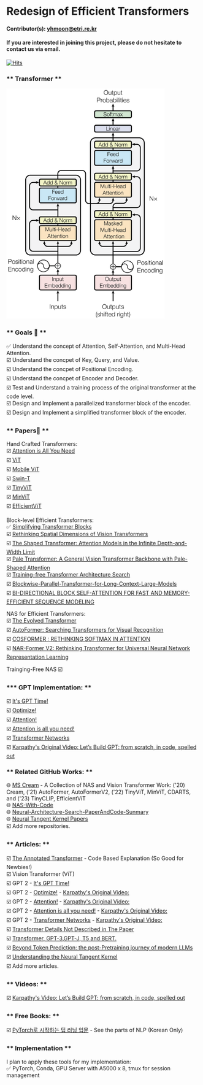 # Redesign of Efficient Transformers
#### Contributor(s): yhmoon@etri.re.kr
#### If you are interested in joining this project, please do not hesitate to contact us via email.

[![Hits](https://hits.sh/github.com/yukingx/Redesign-Transformer.svg)](https://hits.sh/github.com/yukingx/Redesign-Transformer/)

### ** Transformer **
<!--
![](original_transformer.png)
-->
<img src="original_transformer.png" height="600">

### ** Goals 🚀 **
✅ Understand the concept of Attention, Self-Attention, and Multi-Head Attention.  
☑️ Understand the concpet of Key, Query, and Value.  
☑️ Understand the concpet of Positional Encoding.  
☑️ Understand the concpet of Encoder and Decoder.  
☑️ Test and Understand a training process of the original transformer at the code level.  
☑️ Design and Implement a parallelized transformer block of the encoder.  
☑️ Design and Implement a simplified transformer block of the encoder.  
<!--
☑️ Design and Implement a PA-Former, Parallel Transformer with Adaptively Shaped Attention  
☑️ Write and Submit PA-Former to AI Conferences such as ICPR 2024, ACCV 2024, etc.  
-->

### ** Papers📄 **  

Hand Crafted Transformers:  
☑️ [Attention is All You Need](https://arxiv.org/pdf/1706.03762.pdf)  
☑️ [ViT]()  
☑️ [Mobile ViT]()  
☑️ [Swin-T]()  
☑️ [TinyViT]()  
☑️ [MinViT]()  
☑️ [EfficientViT]()  

Block-level Efficient Transformers:  
✅ [Simplifying Transformer Blocks](https://arxiv.org/pdf/2311.01906.pdf)  
☑️ [Rethinking Spatial Dimensions of Vision Transformers](https://arxiv.org/pdf/2103.16302.pdf)  
☑️ [The Shaped Transformer: Attention Models in the Infinite Depth-and-Width Limit](https://arxiv.org/pdf/2306.17759.pdf)  
☑️ [Pale Transformer: A General Vision Transformer Backbone with Pale-Shaped Attention](https://arxiv.org/pdf/2112.14000.pdf)  
☑️ [Training-free Transformer Architecture Search](https://arxiv.org/pdf/2203.12217.pdf)    
☑️ [Blockwise-Parallel-Transformer-for-Long-Context-Large-Models](https://arxiv.org/pdf/2305.19370.pdf)  
☑️ [BI-DIRECTIONAL BLOCK SELF-ATTENTION FOR FAST AND MEMORY-EFFICIENT SEQUENCE MODELING](https://arxiv.org/pdf/1804.00857.pdf)  

NAS for Efficient Transformers:  
☑️ [The Evolved Transformer](https://arxiv.org/pdf/1901.11117.pdf)  
☑️ [AutoFormer: Searching Transformers for Visual Recognition](https://arxiv.org/pdf/2107.00651.pdf)  
☑️ [COSFORMER : RETHINKING SOFTMAX IN ATTENTION](https://arxiv.org/pdf/2202.08791.pdf)  
☑️ [NAR-Former V2: Rethinking Transformer for Universal Neural Network Representation Learning](https://arxiv.org/pdf/2306.10792.pdf)  

Trainging-Free NAS
☑️ []()  

### *** GPT Implementation: **
☑️ [It's GPT Time!](https://medium.com/@kdwa2404/gpt-with-andrej-karpathy-part-1-865bec6fbcce)  
☑️ [Optimize!](https://medium.com/@kdwa2404/gpt-with-andrej-karpathy-part-2-f8653926272f)  
☑️ [Attention!](https://medium.com/@kdwa2404/gpt-with-andrej-karpathy-part-3-a42313db1421)  
☑️ [Attention is all you need!](https://medium.com/@kdwa2404/gpt-with-andrej-karpathy-part-4-319365968713)  
☑️ [Transformer Networks](https://medium.com/@kdwa2404/gpt-with-andrej-karpathy-part-5-d5c0cbfec7de)  
☑️ [Karpathy's Original Video: Let’s Build GPT: from scratch, in code, spelled out](https://www.youtube.com/watch?v=kCc8FmEb1nY&t=20s)  

### ** Related GitHub Works: **
🌐 [MS Cream](https://github.com/microsoft/Cream/tree/main) - A Collection of NAS and Vision Transformer Work: ('20) Cream, ('21) AutoFormer, AutoFormerV2, ('22) TinyViT, MinViT, CDARTS, and ('23) TinyCLIP, EfficientViT  
🌐 [NAS-With-Code](https://github.com/xiaoiker/NAS-With-Code)  
🌐 [Neural-Architecture-Search-PaperAndCode-Sunmary](https://github.com/LiuTingWed/Neural-Architecture-Search-PaperAndCode-Sunmary)  
🌐 [Neural Tangent Kernel Papers](https://github.com/kwignb/NeuralTangentKernel-Papers)  
☑️ Add more repositories.  

### ** Articles: **
☑️ [The Annotated Transformer](https://nlp.seas.harvard.edu/2018/04/03/attention.html) - Code Based Explanation (So Good for Newbies!)  
☑️ Vision Transformer (ViT)  
☑️ GPT 2 - [It's GPT Time!](https://lnkd.in/gAAiWe3q)   
☑️ GPT 2 - [Optimize!](https://lnkd.in/gYVUq7e7) - [Karpathy's Original Video: ]()  
☑️ GPT 2 - [Attention!](https://lnkd.in/gFqEyiC8) - [Karpathy's Original Video: ]()   
☑️ GPT 2 - [Attention is all you need!](https://lnkd.in/gsRAH_cY) - [Karpathy's Original Video: ]()   
☑️ GPT 2 - [Transformer Networks](https://lnkd.in/gBmNKyrz) - [Karpathy's Original Video: ]()  
☑️ [Transformer Details Not Described in The Paper](https://tunz.kr/post/4)    
☑️ [Transformer, GPT-3,GPT-J, T5 and BERT.](https://aliissa99.medium.com/transformer-gpt-3-gpt-j-t5-and-bert-4cf8915dd86f)    
☑️ [Beyond Token Prediction: the post-Pretraining journey of modern LLMs](https://amatriain.net/blog/postpretraining)    
☑️ [Understanding the Neural Tangent Kernel](https://rajatvd.github.io/NTK/)  
☑️ Add more articles.    
<!-- 
Korean:  
☑️ [셀프 어텐션 동작 원리](https://ratsgo.github.io/nlpbook/docs/language_model/tr_self_attention/)
- https://github.com/ndb796/Deep-Learning-Paper-Review-and-Practice?tab=readme-ov-file 
-->

### ** Videos: **
☑️ [Karpathy's Video: Let’s Build GPT: from scratch, in code, spelled out](https://www.youtube.com/watch?v=kCc8FmEb1nY&t=20s)  
<!-- 
Korean:  
☑️ [[딥러닝 기계 번역] Transformer: Attention Is All You Need (꼼꼼한 딥러닝 논문 리뷰와 코드 실습)](https://www.youtube.com/watch?v=AA621UofTUA)
-->

### ** Free Books: **
<!-- 
Korean:
☑️ [딥 러닝을 이용한 자연어 처리 입문](https://wikidocs.net/book/2155) - Transformer Fundamentals for NLP (Korean Only)
- (TensorFlow) https://github.com/ukairia777/tensorflow-nlp-tutorial
- (PyTorch) https://wikidocs.net/book/2788
- (Slides) https://www.slideshare.net/wonjoonyoo/ss-188835227
-->
☑️ [PyTorch로 시작하는 딥 러닝 입문](https://wikidocs.net/book/2788) - See the parts of NLP (Korean Only)

### ** Implementation **
I plan to apply these tools for my implementation:  
✅ PyTorch, Conda, GPU Server with A5000 x 8, tmux for session management  
<!--
Korean:
☑️ [WandB 를 활용하여 모델의 학습을 추적하는 방법](https://teddylee777.github.io/machine-learning/wandb/)  
-->
